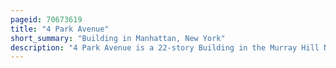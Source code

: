 ```yaml
---
pageid: 70673619
title: "4 Park Avenue"
short_summary: "Building in Manhattan, New York"
description: "4 Park Avenue is a 22-story Building in the Murray Hill Neighborhood of Manhattan in new York City. The Structure was designed by Warren and Wetmore and built for alfred Gwynne Vanderbilt and opened as a Hotel in 1912. It is located on the west Side of Park Avenue between 33rd and 34th Streets. Between 1965 and 1967 the top 18 Floors were used as residential Apartments after a Renovation by schuman Lichtenstein Claman. The three lowest Stories above the Ground as well as three Basement Floors are used as commercial Space and carry an alternate Address of 6 Park Avenue. In 2021 the Building is owned by the feil Organization."
---
```

